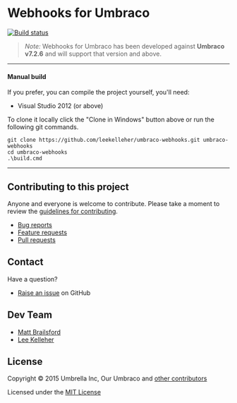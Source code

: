 # Webhooks for Umbraco

[![Build status](https://img.shields.io/appveyor/ci/leekelleher/umbraco-webhooks.svg)](https://ci.appveyor.com/project/leekelleher/umbraco-webhooks)


> *Note:* Webhooks for Umbraco has been developed against **Umbraco v7.2.6** and will support that version and above.

---

#### Manual build

If you prefer, you can compile the project yourself, you'll need:

* Visual Studio 2012 (or above)

To clone it locally click the "Clone in Windows" button above or run the following git commands.

	git clone https://github.com/leekelleher/umbraco-webhooks.git umbraco-webhooks
	cd umbraco-webhooks
	.\build.cmd

---

## Contributing to this project

Anyone and everyone is welcome to contribute. Please take a moment to review the [guidelines for contributing](CONTRIBUTING.md).

* [Bug reports](CONTRIBUTING.md#bugs)
* [Feature requests](CONTRIBUTING.md#features)
* [Pull requests](CONTRIBUTING.md#pull-requests)


## Contact

Have a question?

* [Raise an issue](https://github.com/leekelleher/umbraco-webhooks/issues) on GitHub


## Dev Team

* [Matt Brailsford](https://github.com/mattbrailsford)
* [Lee Kelleher](https://github.com/leekelleher)


## License

Copyright &copy; 2015 Umbrella Inc, Our Umbraco and [other contributors](https://github.com/leekelleher/umbraco-webhooks/graphs/contributors)

Licensed under the [MIT License](LICENSE.md)
